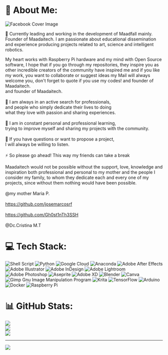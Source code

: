 # 💫 About Me:
![Facebook Cover Image](https://user-images.githubusercontent.com/61652024/221357907-057c35f3-e4ce-4240-a64d-d66f616dddb2.png)

🔭 Currently leading and working in the development of Maadfall mainly. Founder of Maadaitech. I am passionate about educational dissemination and experience producing projects related to art, science and intelligent robotics.

My heart works with Raspberry Pi hardware and my mind with Open Source software, I hope that if you go through my repositories, they inspire you as other incredible creators of the community have inspired me and if you like my work, you want to collaborate or suggest ideas my Mail will always welcome you, don't forget to quote if you use my codes!
and founder of Maadaitech. <br>      and founder of Maadaitech.<br><br>🤝 I am always in an active search for professionals,<br>      and people who simply dedicate their lives to doing <br>      what they love with passion and sharing experiences.<br><br>🌱 I am in constant personal and professional learning, <br>      trying to improve myself  and sharing my projects with the community. <br><br>💬 If you have questions or want to propose a project,<br>      I will always be willing to listen.<br><br>⚡ So please go ahead! This way my friends can take a break

Maadaitech would not be possible without the support, love, knowledge and inspiration both professional and personal to my mother and the people I consider my family, to whom they dedicate each and every one of my projects, since without them nothing would have been possible.<br>
<br> @my mother Maria P.<br>
<br> https://github.com/josemarcosrf <br>
<br> https://github.com/Gh0st1nTh3SSH <br>
<br> @Dc.Cristina M.T <br>


# 💻 Tech Stack:
![Shell Script](https://img.shields.io/badge/shell_script-%23121011.svg?style=for-the-badge&logo=gnu-bash&logoColor=white) ![Python](https://img.shields.io/badge/python-3670A0?style=for-the-badge&logo=python&logoColor=ffdd54) ![Google Cloud](https://img.shields.io/badge/Google%20Cloud-%234285F4.svg?style=for-the-badge&logo=google-cloud&logoColor=white) ![Anaconda](https://img.shields.io/badge/Anaconda-%2344A833.svg?style=for-the-badge&logo=anaconda&logoColor=white) ![Adobe After Effects](https://img.shields.io/badge/Adobe%20After%20Effects-9999FF.svg?style=for-the-badge&logo=Adobe%20After%20Effects&logoColor=white) ![Adobe Illustrator](https://img.shields.io/badge/adobeillustrator-%23FF9A00.svg?style=for-the-badge&logo=adobeillustrator&logoColor=white) ![Adobe InDesign](https://img.shields.io/badge/Adobe%20InDesign-49021F?style=for-the-badge&logo=adobeindesign&logoColor=white) ![Adobe Lightroom](https://img.shields.io/badge/Adobe%20Lightroom-31A8FF.svg?style=for-the-badge&logo=Adobe%20Lightroom&logoColor=white) ![Adobe Photoshop](https://img.shields.io/badge/adobephotoshop-%2331A8FF.svg?style=for-the-badge&logo=adobephotoshop&logoColor=white) ![Aseprite](https://img.shields.io/badge/Aseprite-FFFFFF?style=for-the-badge&logo=Aseprite&logoColor=#7D929E) ![Adobe XD](https://img.shields.io/badge/Adobe%20XD-470137?style=for-the-badge&logo=Adobe%20XD&logoColor=#FF61F6) ![Blender](https://img.shields.io/badge/blender-%23F5792A.svg?style=for-the-badge&logo=blender&logoColor=white) ![Canva](https://img.shields.io/badge/Canva-%2300C4CC.svg?style=for-the-badge&logo=Canva&logoColor=white) ![Gimp Gnu Image Manipulation Program](https://img.shields.io/badge/Gimp-657D8B?style=for-the-badge&logo=gimp&logoColor=FFFFFF) ![Krita](https://img.shields.io/badge/Krita-203759?style=for-the-badge&logo=krita&logoColor=EEF37B) ![TensorFlow](https://img.shields.io/badge/TensorFlow-%23FF6F00.svg?style=for-the-badge&logo=TensorFlow&logoColor=white) ![Arduino](https://img.shields.io/badge/-Arduino-00979D?style=for-the-badge&logo=Arduino&logoColor=white) ![Docker](https://img.shields.io/badge/docker-%230db7ed.svg?style=for-the-badge&logo=docker&logoColor=white) ![Raspberry Pi](https://img.shields.io/badge/-RaspberryPi-C51A4A?style=for-the-badge&logo=Raspberry-Pi)
# 📊 GitHub Stats:
![](https://github-readme-stats.vercel.app/api?username=cromosoma&theme=tokyonight&hide_border=false&include_all_commits=true&count_private=true)<br/>
![](https://github-readme-streak-stats.herokuapp.com/?user=cromosoma&theme=tokyonight&hide_border=false)<br/>
![](https://github-readme-stats.vercel.app/api/top-langs/?username=cromosoma&theme=tokyonight&hide_border=false&include_all_commits=true&count_private=true&layout=compact)

---
[![](https://visitcount.itsvg.in/api?id=cromosoma&icon=0&color=0)](https://visitcount.itsvg.in)

<!-- Proudly created with GPRM ( https://gprm.itsvg.in ) -->
